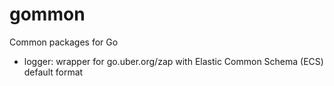# gommon
Common packages for Go

- logger: wrapper for go.uber.org/zap with Elastic Common Schema (ECS) default format